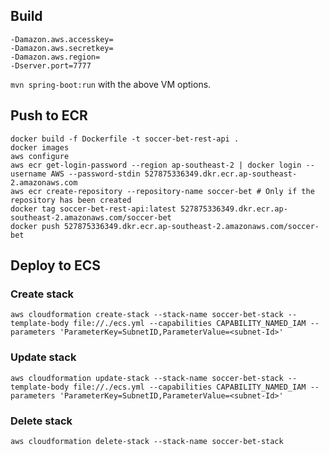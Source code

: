 ## Build

```
-Damazon.aws.accesskey=
-Damazon.aws.secretkey=
-Damazon.aws.region=
-Dserver.port=7777
```

`mvn spring-boot:run` with the above VM options. 

## Push to ECR

```
docker build -f Dockerfile -t soccer-bet-rest-api .
docker images
aws configure
aws ecr get-login-password --region ap-southeast-2 | docker login --username AWS --password-stdin 527875336349.dkr.ecr.ap-southeast-2.amazonaws.com
aws ecr create-repository --repository-name soccer-bet # Only if the repository has been created
docker tag soccer-bet-rest-api:latest 527875336349.dkr.ecr.ap-southeast-2.amazonaws.com/soccer-bet
docker push 527875336349.dkr.ecr.ap-southeast-2.amazonaws.com/soccer-bet
```

## Deploy to ECS

### Create stack

```
aws cloudformation create-stack --stack-name soccer-bet-stack --template-body file://./ecs.yml --capabilities CAPABILITY_NAMED_IAM --parameters 'ParameterKey=SubnetID,ParameterValue=<subnet-Id>'
```

### Update stack

```
aws cloudformation update-stack --stack-name soccer-bet-stack --template-body file://./ecs.yml --capabilities CAPABILITY_NAMED_IAM --parameters 'ParameterKey=SubnetID,ParameterValue=<subnet-Id>'
```

### Delete stack

```aws cloudformation delete-stack --stack-name soccer-bet-stack```
